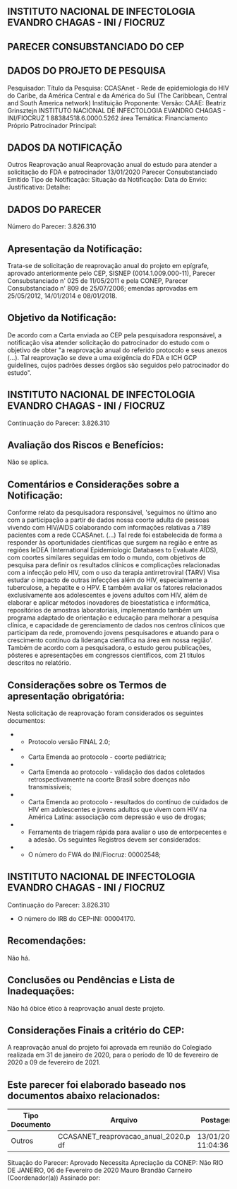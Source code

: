 ## INSTITUTO NACIONAL DE INFECTOLOGIA EVANDRO CHAGAS - INI / FIOCRUZ

## PARECER CONSUBSTANCIADO DO CEP
## DADOS DO PROJETO DE PESQUISA
Pesquisador:
Título da Pesquisa: CCASAnet - Rede de epidemiologia do HIV do Caribe, da América Central e da América do Sul (The Caribbean, Central and South America network)
Instituição Proponente:
Versão:
CAAE:
Beatriz Grinsztejn
INSTITUTO NACIONAL DE INFECTOLOGIA EVANDRO CHAGAS - INI/FIOCRUZ
1
88384518.6.0000.5262
área Temática:
Financiamento Próprio
Patrocinador Principal:
## DADOS DA NOTIFICAÇÃO
Outros
Reaprovação anual
Reaprovação anual do estudo para atender a solicitação do FDA e patrocinador
13/01/2020
Parecer Consubstanciado Emitido
Tipo de Notificação:
Situação da Notificação:
Data do Envio:
Justificativa:
Detalhe:
## DADOS DO PARECER
Número do Parecer:
3.826.310
## Apresentação da Notificação:
Trata-se de solicitação de reaprovação anual do projeto em epígrafe, aprovado anteriormente pelo CEP, SISNEP (0014.1.009.000-11), Parecer Consubstanciado n' 025 de 11/05/2011 e pela CONEP, Parecer Consubstanciado n' 809 de 25/07/2006; emendas aprovadas em 25/05/2012, 14/01/2014 e 08/01/2018.
## Objetivo da Notificação:
De acordo com a Carta enviada ao CEP pela pesquisadora responsável, a notificação visa atender solicitação do patrocinador do estudo com o objetivo de obter "a reaprovação anual do referido protocolo e seus anexos (...). Tal reaprovação se deve a uma exigência do FDA e ICH GCP guidelines, cujos padrões desses órgãos são seguidos pelo patrocinador do estudo".
## INSTITUTO NACIONAL DE INFECTOLOGIA EVANDRO CHAGAS - INI / FIOCRUZ
Continuação do Parecer: 3.826.310
## Avaliação dos Riscos e Benefícios:
Não se aplica.
## Comentários e Considerações sobre a Notificação:
Conforme relato da pesquisadora responsável, 'seguimos no último ano com a participação a partir de dados nossa coorte adulta de pessoas vivendo com HIV/AIDS colaborando com informações relativas a 7189 pacientes com a rede CCASAnet. (...) Tal rede foi estabelecida de forma a responder às oportunidades científicas que surgem na região e entre as regiões IeDEA (International Epidemiologic Databases to Evaluate AIDS), com coortes similares seguidas em todo o mundo, com objetivos de pesquisa para definir os resultados clínicos e complicações relacionadas com a infecção pelo HIV, com o uso da terapia antirretroviral  (TARV)    Visa  estudar  o  impacto  de  outras  infecções  além  do  HIV,  especialmente  a tuberculose,  a  hepatite  e  o  HPV.    E  também  avaliar  os  fatores  relacionados  exclusivamente  aos adolescentes e jovens adultos com HIV,  além de  elaborar e aplicar métodos inovadores de bioestatística e informática, repositórios de amostras laboratoriais, implementando também um programa adaptado de orientação e educação para melhorar a pesquisa clínica, e capacidade de gerenciamento de dados nos centros clínicos que participam da rede, promovendo jovens pesquisadores e atuando para o crescimento contínuo da liderança científica na área em nossa região'. Também de acordo com a pesquisadora, o estudo gerou publicações, pôsteres e apresentações em congressos científicos, com 21 títulos descritos no relatório.
## Considerações sobre os Termos de apresentação obrigatória:
Nesta solicitação de reaprovação foram considerados os seguintes documentos:
- - Protocolo versão FINAL 2.0;
- - Carta Emenda ao protocolo - coorte pediátrica;
- - Carta Emenda ao protocolo - validação dos dados coletados retrospectivamente na coorte Brasil sobre doenças não transmissíveis;
- - Carta Emenda ao protocolo - resultados do contínuo de cuidados de HIV em adolescentes e jovens adultos que vivem com HIV na América Latina: associação com depressão e uso de drogas;
- - Ferramenta de triagem rápida para avaliar o uso de entorpecentes e a adesão.
Os seguintes Registros devem ser considerados:
- - O número do FWA do INI/Fiocruz: 00002548;
## INSTITUTO NACIONAL DE INFECTOLOGIA EVANDRO CHAGAS - INI / FIOCRUZ
Continuação do Parecer: 3.826.310
- O número do IRB do CEP-INI: 00004170.
## Recomendações:
Não há.
## Conclusões ou Pendências e Lista de Inadequações:
Não há óbice ético à reaprovação anual deste projeto.
## Considerações Finais a critério do CEP:
A reaprovação anual do projeto foi aprovada em reunião do Colegiado realizada em 31 de janeiro de 2020, para o período de 10 de fevereiro de 2020 a 09 de fevereiro de 2021.
## Este parecer foi elaborado baseado nos documentos abaixo relacionados:
| Tipo Documento   | Arquivo                              | Postagem            | Autor        | Situação   |
|------------------|--------------------------------------|---------------------|--------------|------------|
| Outros           | CCASANET_reaprovacao_anual_2020.p df | 13/01/2020 11:04:36 | Tânia Krstic | Postado    |
Situação do Parecer:
Aprovado
Necessita Apreciação da CONEP:
Não
RIO DE JANEIRO, 06 de Fevereiro de 2020
Mauro Brandão Carneiro (Coordenador(a)) Assinado por:
